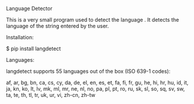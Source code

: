 Language Detector

This is a very small program used to detect the language .
It detects the language of the string entered by the user.

Installation:

$ pip install langdetect




Languages:

langdetect supports 55 languages out of the box (ISO 639-1 codes):

af, ar, bg, bn, ca, cs, cy, da, de, el, en, es, et, fa, fi, fr, gu, he,
hi, hr, hu, id, it, ja, kn, ko, lt, lv, mk, ml, mr, ne, nl, no, pa, pl,
pt, ro, ru, sk, sl, so, sq, sv, sw, ta, te, th, tl, tr, uk, ur, vi, zh-cn, zh-tw
